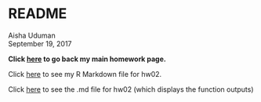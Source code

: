 # README
Aisha Uduman  
September 19, 2017  

**Click [here](https://github.com/auduman/stat545-hw-uduman-aisha) to go back my main homework page.** 

Click [here](https://github.com/auduman/stat545-hw-uduman-aisha/blob/master/hw02/hw02.Rmd) to see my R Markdown file for hw02. 

Click [here](https://github.com/auduman/stat545-hw-uduman-aisha/blob/master/hw02/hw02.md) to see the .md file for hw02 (which displays the function outputs)